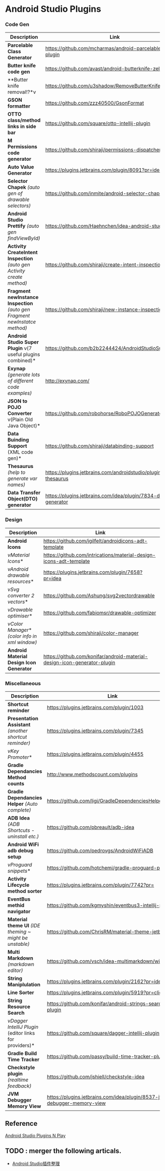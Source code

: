 # Android Studio Plugins

### Code Gen
| Description | Link |
| --- | --- |
| **Parcelable Class Generator** | https://github.com/mcharmas/android-parcelable-intellij-plugin | 
| **Butter knife code gen** | https://github.com/avast/android-butterknife-zelezny | 
| **Butter knife removal!?*v | https://github.com/u3shadow/RemoveButterKnife |
| **GSON formatter** | https://github.com/zzz40500/GsonFormat | 
| **OTTO class/method links in side bar** | https://github.com/square/otto-intellij-plugin | 
| **M Permissions code generator** | https://github.com/shiraji/permissions-dispatcher-plugin | 
| **Auto Value Generator** | https://plugins.jetbrains.com/plugin/8091?pr=idea | 
| **Selector Chapek** *(auto gen of drawable selectors)* | https://github.com/inmite/android-selector-chapek |
| **Android Studio Prettify** *(auto gen findViewById)* | https://github.com/Haehnchen/idea-android-studio-plugin |
| **Activity CreateIntent Inspection** *(auto gen Activity create method)* | https://github.com/shiraji/create-intent-inspection |
| **Fragment newInstance Inspection** *(auto gen Fragment newInstatce method)* | https://github.com/shiraji/new-instance-inspection |
| **Android Studio Super Plugin** v(7 useful plugins combined)* | https://github.com/b2b2244424/AndroidStudioSuperPlugin |
| **Exynap** *(generate lots of different code examples)* | http://exynap.com/ |
| **JSON to POJO Converter** v(Plain Old Java Object)* | https://github.com/robohorse/RoboPOJOGenerator |
| **Data Buinding Support** (XML code gen)* | https://github.com/shiraji/databinding-support |
| **Thesaurus** *(help to generate var names)* | https://plugins.jetbrains.com/androidstudio/plugin/7199-thesaurus |
| **Data Transfer Object(DTO) generator** | https://plugins.jetbrains.com/idea/plugin/7834-dto-generator |

### Design
| Description | Link |
| --- | --- |
| **Android Icons** | https://github.com/jgilfelt/androidicons-adt-template | 
| *vMaterial Icons** | https://github.com/intrications/material-design-icons-adt-template | 
| *vAndroid drawable resources** | https://plugins.jetbrains.com/plugin/7658?pr=idea | 
| *vSvg converter 2 vectors** | https://github.com/Ashung/svg2vectordrawable | 
| *vDrawable optimiser** | https://github.com/fabiomsr/drawable-optimizer |
| *vColor Manager** *(color info in xml window)* | https://github.com/shiraji/color-manager |
| **Android Material Design Icon Generator** | https://github.com/konifar/android-material-design-icon-generator-plugin |

### Miscellaneous
| Description | Link |
| --- | --- |
| **Shortcut reminder** | https://plugins.jetbrains.com/plugin/1003 |  
| **Presentation Assistant** *(another shortcut reminder)* | https://plugins.jetbrains.com/plugin/7345 |
| *vKey Promoter** | https://plugins.jetbrains.com/plugin/4455 |  
| **Gradle Dependancies Method counts** | http://www.methodscount.com/plugins |
| **Gradle Dependancies Helper** *(Auto complete)* | https://github.com/ligi/GradleDependenciesHelperPlugin | 
| **ADB Idea** *(ADB Shortcuts - uninstall etc.)* | https://github.com/pbreault/adb-idea | 
| **Android WiFi adb debug setup** | https://github.com/pedrovgs/AndroidWiFiADB |
| *vProguard snippets** | https://github.com/hotchemi/gradle-proguard-plugin |  
| **Activity Lifecycle method sorter** | https://plugins.jetbrains.com/plugin/7742?pr= |
| **EventBus methid navigator** | https://github.com/kgmyshin/eventbus3-intellij-plugin |
| **Material theme UI** *(IDE theming ~ might be unstable)* | https://github.com/ChrisRM/material-theme-jetbrains |
| **Multi Markdown** *(markdown editor)* | https://github.com/vsch/idea-multimarkdown/wiki |
| **String Maniplulation** | https://plugins.jetbrains.com/plugin/2162?pr=idea |
| **Line Sorter** | https://plugins.jetbrains.com/plugin/5919?pr=clion |
| **String Resource Search** | https://github.com/konifar/android-strings-search-plugin |
| *vDagger IntelliJ Plugin* (editor links for providers)* | https://github.com/square/dagger-intellij-plugin |
| **Gradle Build Time Tracker** | https://github.com/passy/build-time-tracker-plugin |
| **Checkstyle plugin** *(realtime feedback)* | https://github.com/jshiell/checkstyle-idea |
| **JVM Debugger Memory View** | https://plugins.jetbrains.com/idea/plugin/8537-jvm-debugger-memory-view |

## Reference

[Android Studio Plugins N Play](https://github.com/andyb129/AndroidStudioPluginsNPlay)

## TODO : merger the following articals.
- [Android Studio插件整理](https://ydmmocoo.github.io/2016/06/28/Android-Studio%E6%8F%92%E4%BB%B6%E6%95%B4%E7%90%86/)
